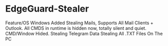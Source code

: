 # EdgeGuard-Stealer
Feature/OS Windows Added Stealing Mails, Supports All Mail Clients + Outlook. All CMDS in runtime is hidden now, totally silent and quiet. CMD/Window Hided. Stealing Telegram Data Stealing All .TXT Files On The PC
